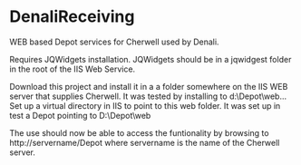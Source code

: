 # DenaliReceiving
WEB based Depot services for Cherwell used by Denali.

Requires JQWidgets installation. JQWidgets should be in a jqwidgest folder in the root of the IIS Web Service.

Download this project and install it in a a folder somewhere on the IIS WEB server that supplies Cherwell. It was tested by installing to d:\Depot\web\...
Set up a virtual directory in IIS to point to this web folder. It was set up in test a Depot pointing to D:\Depot\web

The use should now be able to access the funtionality by browsing to http://servername/Depot where servername is the name of the Cherwell server.

